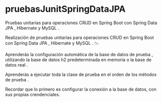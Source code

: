 # pruebasJunitSpringDataJPA
Pruebas unitarias para operaciones CRUD en Spring Boot con Spring Data JPA , Hibernate y MySQL . 


Realización de pruebas unitarias para operaciones CRUD en Spring Boot con Spring Data JPA , Hibernate y MySQL . 📉

Aprenderás la configuración automática de la base de datos de prueba , utilizando la base de datos h2 predeterminada en memoria o la base de datos real . 

Aprenderás a ejecutar toda la clase de prueba en el orden de los métodos de prueba . 

Recordar que lo primero es configurar la conexión a la base de datos, con sus propias crendenciales.
